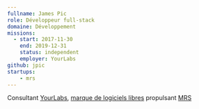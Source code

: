 ```yaml
---
fullname: James Pic
role: Développeur full-stack
domaine: Développement
missions:
  - start: 2017-11-30
    end: 2019-12-31
    status: independent
    employer: YourLabs
github: jpic
startups:
    - mrs
---
```


Consultant [YourLabs](https://yourlabs.org), [marque de logiciels libres](https://yourlabs.fr) propulsant [MRS](https://www.mrs.beta.gouv.fr)

